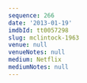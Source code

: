 ```yaml
---
sequence: 266
date: '2013-01-19'
imdbId: tt0057298
slug: mclintock-1963
venue: null
venueNotes: null
medium: Netflix
mediumNotes: null
---
```


